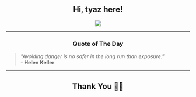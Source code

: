 <h2 align="center"> Hi, tyaz here!</h2>

<p align="center">
<a href="https://github.com/tyazx" alt="github streak"><img src="https://dvst-streak.herokuapp.com/?user=tyazx&theme=tokyonight&fire=DD472C"></a>
</p>

<hr>
<h3 align="center">Quote of The Day</h3>
<p align="center">
<blockquote>
<i>"Avoiding danger is no safer in the long run than exposure."</i>
<br>
<b>- Helen Keller</b>
</blockquote>
</p>


<hr>
<h2 align="center">Thank You 🙏🏼</h2>
